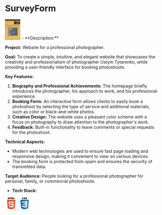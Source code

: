 # SurveyForm
<img src="pr-1.png" alt="project screen" width="50vw">
- **Description:**

**Project:** Website for a professional photographer.

**Goal:** To create a simple, intuitive, and elegant website that showcases the creativity and professionalism of photographer Ustym Tytarenko, while providing a user-friendly interface for booking photoshoots.

**Key Features:**
1. **Biography and Professional Achievements:** The homepage briefly introduces the photographer, his approach to work, and his professional experience.
2. **Booking Form:** An interactive form allows clients to easily book a photoshoot by selecting the type of service and additional materials, such as color or black-and-white photos.
3. **Creative Design:** The website uses a pleasant color scheme with a focus on photography to draw attention to the photographer's work.
4. **Feedback:** Built-in functionality to leave comments or special requests for the photoshoot.

**Technical Aspects:**
- Modern web technologies are used to ensure fast page loading and responsive design, making it convenient to view on various devices.
- The booking form is protected from spam and ensures the security of transmitted data.

**Target Audience:** People looking for a professional photographer for personal, family, or commercial photoshoots.
 
- **Tech Stack:**
<p align="left"> 
  <a href="https://www.w3.org/html/" target="_blank" rel="noreferrer"> 
    <img src="https://raw.githubusercontent.com/devicons/devicon/master/icons/html5/html5-original-wordmark.svg" alt="html5" width="40" height="40"/> 
  </a> 
  <a href="https://www.w3schools.com/css/" target="_blank" rel="noreferrer"> 
    <img src="https://raw.githubusercontent.com/devicons/devicon/master/icons/css3/css3-original-wordmark.svg" alt="css3" width="40" height="40"/> 
  </a> 
</p>
